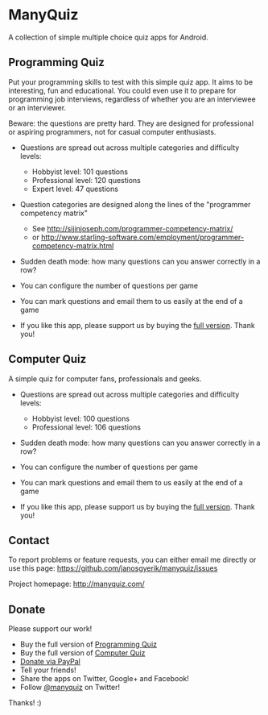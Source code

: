 ManyQuiz
========
A collection of simple multiple choice quiz apps for Android.


Programming Quiz
----------------
Put your programming skills to test with this simple quiz app.
It aims to be interesting, fun and educational.
You could even use it to prepare for programming job interviews,
regardless of whether you are an interviewee or an interviewer.

Beware: the questions are pretty hard. They are designed for professional
or aspiring programmers, not for casual computer enthusiasts.

* Questions are spread out across multiple categories and difficulty levels:
  * Hobbyist level: 101 questions
  * Professional level: 120 questions
  * Expert level: 47 questions

* Question categories are designed along the lines of the "programmer competency matrix"
  * See http://sijinjoseph.com/programmer-competency-matrix/
  * or http://www.starling-software.com/employment/programmer-competency-matrix.html

* Sudden death mode: how many questions can you answer correctly in a row?

* You can configure the number of questions per game

* You can mark questions and email them to us easily at the end of a game

* If you like this app, please support us by buying the [full version](https://play.google.com/store/apps/details?id=com.manyquiz.programming.full). Thank you!


Computer Quiz
-------------
A simple quiz for computer fans, professionals and geeks.

* Questions are spread out across multiple categories and difficulty levels:
  * Hobbyist level: 100 questions
  * Professional level: 106 questions

* Sudden death mode: how many questions can you answer correctly in a row?

* You can configure the number of questions per game

* You can mark questions and email them to us easily at the end of a game

* If you like this app, please support us by buying the [full version](https://play.google.com/store/apps/details?id=com.manyquiz.computers.full). Thank you!


Contact
-------
To report problems or feature requests, you can either email me directly or use this page:
https://github.com/janosgyerik/manyquiz/issues

Project homepage: http://manyquiz.com/


Donate
------
Please support our work!

* Buy the full version of [Programming Quiz](https://play.google.com/store/apps/details?id=com.manyquiz.programming.full)
* Buy the full version of [Computer Quiz](https://play.google.com/store/apps/details?id=com.manyquiz.computers.full)
* [Donate via PayPal](https://www.paypal.com/cgi-bin/webscr?cmd=_s-xclick&hosted_button_id=SQTLZB5QCLR82)
* Tell your friends!
* Share the apps on Twitter, Google+ and Facebook!
* Follow [@manyquiz](https://twitter.com/manyquiz) on Twitter!

Thanks! :)
